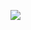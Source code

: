 ![](https://github.com/YingMuo/NYCU-Software-Testing-2024/actions/workflows/github-actions-demo.yml/badge.svg)
